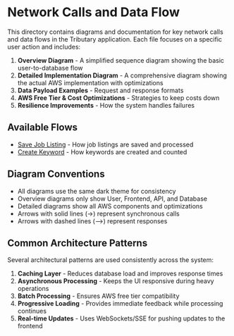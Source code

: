 # Network Calls and Data Flow

This directory contains diagrams and documentation for key network calls and data flows in the Tributary application. Each file focuses on a specific user action and includes:

1. **Overview Diagram** - A simplified sequence diagram showing the basic user-to-database flow
2. **Detailed Implementation Diagram** - A comprehensive diagram showing the actual AWS implementation with optimizations
3. **Data Payload Examples** - Request and response formats
4. **AWS Free Tier & Cost Optimizations** - Strategies to keep costs down
5. **Resilience Improvements** - How the system handles failures

## Available Flows

- [Save Job Listing](./save_job_listing.md) - How job listings are saved and processed
- [Create Keyword](./create_keyword.md) - How keywords are created and counted

## Diagram Conventions

- All diagrams use the same dark theme for consistency
- Overview diagrams only show User, Frontend, API, and Database
- Detailed diagrams show all AWS components and optimizations
- Arrows with solid lines (→) represent synchronous calls
- Arrows with dashed lines (-->) represent responses

## Common Architecture Patterns

Several architectural patterns are used consistently across the system:

1. **Caching Layer** - Reduces database load and improves response times
2. **Asynchronous Processing** - Keeps the UI responsive during heavy operations
3. **Batch Processing** - Ensures AWS free tier compatibility
4. **Progressive Loading** - Provides immediate feedback while processing continues
5. **Real-time Updates** - Uses WebSockets/SSE for pushing updates to the frontend 